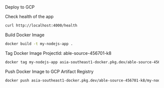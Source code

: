 Deploy to GCP

Check health of the app

```bash
curl http://localhost:4000/health
```

Build Docker Image

```bash
docker build -t my-nodejs-app .
```

Tag Docker Image
ProjectId: able-source-456701-k8

```bash
docker tag my-nodejs-app asia-southeast1-docker.pkg.dev/able-source-456701-k8/my-nodejs-app/my-nodejs-app:latest
```

Push Docker Image to GCP Artifact Registry

```bash
docker push asia-southeast1-docker.pkg.dev/able-source-456701-k8/my-nodejs-app/my-nodejs-app:latest
```
